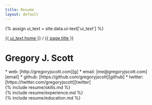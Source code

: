 ```yaml
---
title: Resume
layout: default
---
```

{% assign ui_text = site.data.ui-text['ui_text'] %}

<div class="section spacer"></div>

<div class="section bread">
	<div class="content">
		<div class="h-subtitle">
			<p><a href="{{ site.url }}">{{ ui_text.home }}</a> / <a href="{{ page.url }}">{{ page.title }}</a></p>
		</div>
  </div>
</div>

<div class="section"><div class="content">
<h1>Gregory J. Scott</h1>
<section markdown="1">
* web: [http://gregoryjscott.com][g]
* email: [me@gregoryjscott.com][email]
* github: [https://github.com/gregoryjscott][github]
* twitter: [https://twitter.com/gregoryjscott][twitter]
</section>
</div></div>

<div class="section"><div class="content">
<section markdown="1">
{% include resume/skills.md %}
</section>
</div></div>

<div class="section"><div class="content">
<section markdown="1">
{% include resume/experience.md %}
</section>
</div></div>

<div class="section"><div class="content">
<section markdown="1">
{% include resume/education.md %}
</section>
</div></div>

[g]: http://gregoryjscott.com
[email]: mailto:me@gregoryjscott.com
[twitter]: https://twitter.com/gregoryjscott
[github]: https://github.com/gregoryjscott
